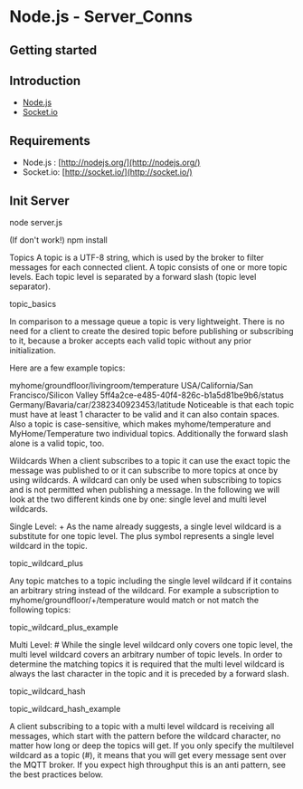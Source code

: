 Node.js - Server_Conns
================


Getting started
---------------


Introduction
------------

- [Node.js](http://nodejs.org/)
- [Socket.io](http://socket.io/)


Requirements
------------

- Node.js :  [http://nodejs.org/](http://nodejs.org/)
- Socket.io:  [http://socket.io/](http://socket.io/)


Init Server
------------

node server.js

(If don't work!)
npm install


Topics
A topic is a UTF-8 string, which is used by the broker to filter messages for each connected client. A topic consists of one or more topic levels. Each topic level is separated by a forward slash (topic level separator).

topic_basics

In comparison to a message queue a topic is very lightweight. There is no need for a client to create the desired topic before publishing or subscribing to it, because a broker accepts each valid topic without any prior initialization.

Here are a few example topics:

myhome/groundfloor/livingroom/temperature
USA/California/San Francisco/Silicon Valley
5ff4a2ce-e485-40f4-826c-b1a5d81be9b6/status
Germany/Bavaria/car/2382340923453/latitude
Noticeable is that each topic must have at least 1 character to be valid and it can also contain spaces. Also a topic is case-sensitive, which makes myhome/temperature and MyHome/Temperature two individual topics. Additionally the forward slash alone is a valid topic, too.

Wildcards
When a client subscribes to a topic it can use the exact topic the message was published to or it can subscribe to more topics at once by using wildcards. A wildcard can only be used when subscribing to topics and is not permitted when publishing a message. In the following we will look at the two different kinds one by one: single level and multi level wildcards.

Single Level: +
As the name already suggests, a single level wildcard is a substitute for one topic level. The plus symbol represents a single level wildcard in the topic.

topic_wildcard_plus

Any topic matches to a topic including the single level wildcard if it contains an arbitrary string instead of the wildcard. For example a subscription to myhome/groundfloor/+/temperature would match or not match the following topics:

topic_wildcard_plus_example

Multi Level: #
While the single level wildcard only covers one topic level, the multi level wildcard covers an arbitrary number of topic levels. In order to determine the matching topics it is required that the multi level wildcard is always the last character in the topic and it is preceded by a forward slash.

topic_wildcard_hash

topic_wildcard_hash_example

A client subscribing to a topic with a multi level wildcard is receiving all messages, which start with the pattern before the wildcard character, no matter how long or deep the topics will get. If you only specify the multilevel wildcard as a topic (#), it means that you will get every message sent over the MQTT broker. If you expect high throughput this is an anti pattern, see the best practices below.

